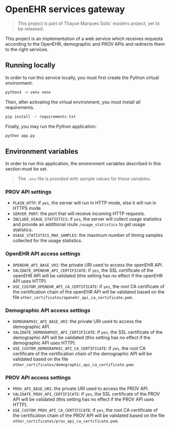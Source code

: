 # OpenEHR services gateway

> This project is part of Thayse Marques Solis' masters project, yet to be released.

This project is an implementation of a web service which receives requests according to the OpenEHR, demographic and PROV APIs and redirects them to the right services.

## Running locally

In order to run this service locally, you must first create the Python virtual environment:

```bash
python3 -m venv venv
```

Then, after activating the virtual environment, you must install all requirements.

```bash
pip install -r requirements.txt
```

Finally, you may run the Python application:

```bash
python app.py
```

## Environment variables

In order to run this application, the environment variables described in this section must be set.

> The `.env` file is provided with sample values for these variables.

### PROV API settings

- `PLAIN_HTTP`: if `yes`, the server will run in HTTP mode, else it will run in HTTPS mode.
- `SERVER_PORT`: the port that will receive incoming HTTP requests.
- `INCLUDE_USAGE_STATISTICS`: if `yes`, the server will collect usage statistics and provide an additional route `/usage_statistics` to get usage statistics.
- `USAGE_STATISTICS_MAX_SAMPLES`: the maximum number of timing samples collected for the usage statistics.

### OpenEHR API access settings

- `OPENEHR_API_BASE_URI`: the private URI used to access the openEHR API.
- `VALIDATE_OPENEHR_API_CERTIFICATE`: if `yes`, the SSL certificate of the openEHR API will be validated (this setting has no effect if the openEHR API uses HTTP).
- `USE_CUSTOM_OPENEHR_API_CA_CERTIFICATE`: if `yes`, the root CA certificate of the certification chain of the openEHR API will be validated based on the file `other_certificates/openehr_api_ca_certificate.pem`.

### Demographic API access settings

- `DEMOGRAPHIC_API_BASE_URI`: the private URI used to access the demographic API.
- `VALIDATE_DEMOGRAPHIC_API_CERTIFICATE`: if `yes`, the SSL certificate of the demographic API will be validated (this setting has no effect if the demographic API uses HTTP).
- `USE_CUSTOM_DEMOGRAPHIC_API_CA_CERTIFICATE`: if `yes`, the root CA certificate of the certification chain of the demographic API will be validated based on the file `other_certificates/demographic_api_ca_certificate.pem`.

### PROV API access settings

- `PROV_API_BASE_URI`: the private URI used to access the PROV API.
- `VALIDATE_PROV_API_CERTIFICATE`: if `yes`, the SSL certificate of the PROV API will be validated (this setting has no effect if the PROV API uses HTTP).
- `USE_CUSTOM_PROV_API_CA_CERTIFICATE`: if `yes`, the root CA certificate of the certification chain of the PROV API will be validated based on the file `other_certificates/prov_api_ca_certificate.pem`.
